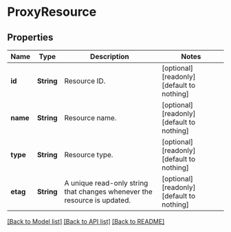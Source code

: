 # ProxyResource


## Properties
Name | Type | Description | Notes
------------ | ------------- | ------------- | -------------
**id** | **String** | Resource ID. | [optional] [readonly] [default to nothing]
**name** | **String** | Resource name. | [optional] [readonly] [default to nothing]
**type** | **String** | Resource type. | [optional] [readonly] [default to nothing]
**etag** | **String** | A unique read-only string that changes whenever the resource is updated. | [optional] [readonly] [default to nothing]


[[Back to Model list]](../README.md#models) [[Back to API list]](../README.md#api-endpoints) [[Back to README]](../README.md)


